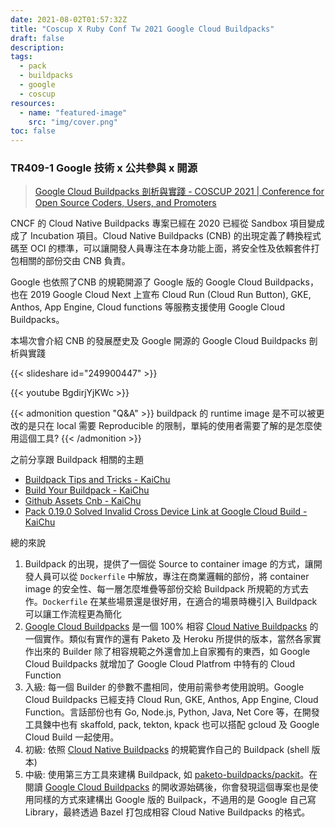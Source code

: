 ```yaml
---
date: 2021-08-02T01:57:32Z
title: "Coscup X Ruby Conf Tw 2021 Google Cloud Buildpacks"
draft: false
description: 
tags:
  - pack
  - buildpacks
  - google
  - coscup
resources:
  - name: "featured-image"
    src: "img/cover.png"  
toc: false
---
```


### TR409-1 Google 技術 x 公共參與 x 開源
> [Google Cloud Buildpacks 剖析與實踐 - COSCUP 2021 | Conference for Open Source Coders, Users, and Promoters](https://coscup.org/2021/zh-TW/session/J3X8SE)

CNCF 的 Cloud Native Buildpacks 專案已經在 2020 已經從 Sandbox 項目變成成了 Incubation 項目。Cloud Native Buildpacks (CNB) 的出現定義了轉換程式碼至 OCI 的標準，可以讓開發人員專注在本身功能上面，將安全性及依賴套件打包相關的部份交由 CNB 負責。

<!--more-->

Google 也依照了CNB 的規範開源了 Google 版的 Google Cloud Buildpacks，也在 2019 Google Cloud Next 上宣布 Cloud Run (Cloud Run Button), GKE, Anthos, App Engine, Cloud functions 等服務支援使用 Google Cloud Buildpacks。

本場次會介紹 CNB 的發展歷史及 Google 開源的 Google Cloud Buildpacks 剖析與實踐

{{< slideshare id="249900447" >}}

{{< youtube BgdirjYjKWc >}}

{{< admonition question "Q&A" >}}
buildpack 的 runtime image 是不可以被更改的是只在 local 需要 Reproducible 的限制，單純的使用者需要了解的是怎麼使用這個工具?
{{< /admonition >}}

之前分享跟 Buildpack 相關的主題
- [Buildpack Tips and Tricks - KaiChu](https://kaichu.io/posts/buildpack-tips-and-tricks/)
- [Build Your Buildpack - KaiChu](https://kaichu.io/posts/build-your-buildpack/)
- [Github Assets Cnb - KaiChu](https://kaichu.io/posts/github-assets-cnb/)
- [Pack 0.19.0 Solved Invalid Cross Device Link at Google Cloud Build - KaiChu](https://kaichu.io/posts/pack-solved-invalid-cross-device-link-at-google-cloud-build/)

總的來說

1. Buildpack 的出現，提供了一個從 Source to container image 的方式，讓開發人員可以從 `Dockerfile` 中解放，專注在商業邏輯的部份，將 container image 的安全性、每一層怎麼堆疊等部份交給 Buildpack 所規範的方式去作。`Dockerfile` 在某些場景還是很好用，在適合的場景時機引入 Buildpack 可以讓工作流程更為簡化
1. [Google Cloud Buildpacks](https://github.com/GoogleCloudPlatform/buildpacks) 是一個 100% 相容 [Cloud Native Buildpacks](https://buildpacks.io/) 的一個實作。類似有實作的還有 Paketo 及 Heroku 所提供的版本，當然各家實作出來的 Builder 除了相容規範之外還會加上自家獨有的東西，如 Google Cloud Buildpacks 就增加了 Google Cloud Platfrom 中特有的 Cloud Function
1. 入級: 每一個 Builder 的參數不盡相同，使用前需參考使用說明。Google Cloud Buildpacks 已經支持 Cloud Run, GKE, Anthos, App Engine, Cloud Function。言話部份也有 Go, Node.js, Python, Java, Net Core 等，在開發工具鍊中也有 skaffold, pack, tekton, kpack 也可以搭配 gcloud 及 Google Cloud Build 一起使用。
1. 初級: 依照 [Cloud Native Buildpacks](https://buildpacks.io/) 的規範實作自己的 Buildpack (shell 版本)
1. 中級: 使用第三方工具來建構 Buildpack, 如 [paketo-buildpacks/packit](https://github.com/paketo-buildpacks/packit)。在閱讀 [Google Cloud Buildpacks](https://github.com/GoogleCloudPlatform/buildpacks) 的開收源始碼後，你會發現這個專案也是使用同樣的方式來建構出 Google 版的 Builpack，不過用的是 Google 自己寫 Library，最終透過 Bazel 打包成相容 Cloud Native Buildpacks 的格式。